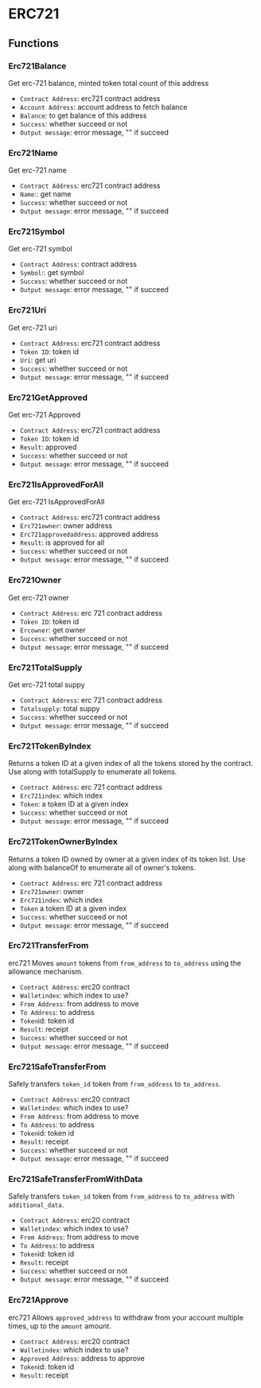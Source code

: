 # ERC721

## Functions

### Erc721Balance

Get erc-721 balance, minted token total count of this address

* `Contract Address`: erc721 contract address
* `Account Address`: account address to fetch balance
* `Balance`: to get balance of this address
* `Success`: whether succeed or not
* `Output message`: error message, "" if succeed



### Erc721Name

Get erc-721 name

* `Contract Address`: erc721 contract address
* `Name`:: get name
* `Success`: whether succeed or not
* `Output message`: error message, "" if succeed

### Erc721Symbol

Get erc-721 symbol

* `Contract Address`: contract address
* `Symbol`:: get symbol
* `Success`: whether succeed or not
* `Output message`: error message, "" if succeed

### Erc721Uri

Get erc-721 uri

* `Contract Address`: erc721 contract address
* `Token ID`: token id
* `Uri`: get uri
* `Success`: whether succeed or not
* `Output message`: error message, "" if succeed

### Erc721GetApproved

Get erc-721 Approved

* `Contract Address`: erc721 contract address
* `Token ID`: token id
* `Result`: approved
* `Success`: whether succeed or not
* `Output message`: error message, "" if succeed

### Erc721IsApprovedForAll

Get erc-721 IsApprovedForAll

* `Contract Address`: erc721 contract address
* `Erc721owner`: owner address
* `Erc721approvedaddress`: approved address
* `Result`: is approved for all
* `Success`: whether succeed or not
* `Output message`: error message, "" if succeed

### Erc721Owner

Get erc-721 owner

* `Contract Address`: erc 721 contract address
* `Token ID`: token id
* `Ercowner`: get owner
* `Success`: whether succeed or not
* `Output message`: error message, "" if succeed

### Erc721TotalSupply

Get erc-721 total suppy

* `Contract Address`: erc 721 contract address
* `Totalsupply`: total suppy
* `Success`: whether succeed or not
* `Output message`: error message, "" if succeed

### Erc721TokenByIndex

Returns a token ID at a given index of all the tokens stored by the contract. Use along with totalSupply to enumerate all tokens.

* `Contract Address`: erc 721 contract address
* `Erc721index`: which index
* `Token`: a token ID at a given index
* `Success`: whether succeed or not
* `Output message`: error message, "" if succeed

### Erc721TokenOwnerByIndex

Returns a token ID owned by owner at a given index of its token list. Use along with balanceOf to enumerate all of owner's tokens.

* `Contract Address`: erc 721 contract address
* `Erc721owner`: owner
* `Erc721index`: which index
* `Token` a token ID at a given index
* `Success`: whether succeed or not
* `Output message`: error message, "" if succeed



### Erc721TransferFrom

erc721 Moves `amount` tokens from `from_address` to `to_address` using the allowance mechanism.

* `Contract Address`: erc20 contract
* `Walletindex`: which index to use?
* `From Address`: from address to move
* `To Address`: to address
* `Token`id: token id
* `Result`: receipt
* `Success`: whether succeed or not
* `Output message`: error message, "" if succeed

### Erc721SafeTransferFrom

Safely transfers `token_id` token from `from_address` to `to_address`.

* `Contract Address`: erc20 contract
* `Walletindex`: which index to use?
* `From Address`: from address to move
* `To Address`: to address
* `Token`id: token id
* `Result`: receipt
* `Success`: whether succeed or not
* `Output message`: error message, "" if succeed

### Erc721SafeTransferFromWithData

Safely transfers `token_id` token from `from_address` to `to_address` with `additional_data`.

* `Contract Address`: erc20 contract
* `Walletindex`: which index to use?
* `From Address`: from address to move
* `To Address`: to address
* `Token`id: token id
* `Result`: receipt
* `Success`: whether succeed or not
* `Output message`: error message, "" if succeed

### Erc721Approve

erc721 Allows `approved_address` to withdraw from your account multiple times, up to the `amount` amount.

* `Contract Address`: erc20 contract
* `Walletindex`: which index to use?
* `Approved Address`: address to approve
* `Token`id: token id
* `Result`: receipt
